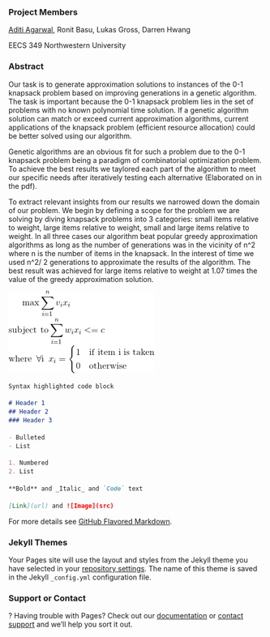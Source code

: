 ### Project Members
[Aditi Agarwal](aditiagarwal2020@u.northwestern.edu), Ronit Basu, Lukas Gross, Darren Hwang

EECS 349 Northwestern University
### Abstract
Our task is to generate approximation solutions to instances of the 0-1 knapsack problem based on improving generations in a genetic algorithm. The task is important because the 0-1 knapsack problem lies in the set of problems with no known polynomial time solution. If a genetic algorithm solution can match or exceed current approximation algorithms, current applications of the knapsack problem (efficient resource allocation) could be better solved using our algorithm. 

Genetic algorithms are an obvious fit for such a problem due to the 0-1 knapsack problem being a paradigm of combinatorial optimization problem. To achieve the best results we taylored each part of the algorithm to meet our specific needs after iteratively testing each alternative (Elaborated on in the pdf).

To extract relevant insights from our results we narrowed down the domain of our problem. We begin by defining a scope for the problem we are solving by diving knapsack problems into 3 categories: small items relative to weight, large items relative to weight, small and large items relative to weight. In all three cases our algorithm beat popular greedy approximation algorithms as long as the number of generations was in the vicinity of n^2 where n is the number of items in the knapsack. In the interest of time we used n^2/ 2 generations to approximate the results of the algorithm. The best result was achieved for large items relative to weight at 1.07 times the value of the greedy approximation solution. 


![Knapsack Problem](./knapsack_0_1.png)
```markdown
Syntax highlighted code block

# Header 1
## Header 2
### Header 3

- Bulleted
- List

1. Numbered
2. List

**Bold** and _Italic_ and `Code` text

[Link](url) and ![Image](src)
```

For more details see [GitHub Flavored Markdown](https://guides.github.com/features/mastering-markdown/).

### Jekyll Themes

Your Pages site will use the layout and styles from the Jekyll theme you have selected in your [repository settings](https://github.com/darrenhwang1/EECS_349_Website/settings). The name of this theme is saved in the Jekyll `_config.yml` configuration file.

### Support or Contact
?
Having trouble with Pages? Check out our [documentation](https://help.github.com/categories/github-pages-basics/) or [contact support](https://github.com/contact) and we’ll help you sort it out.

